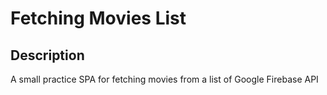 # Fetching Movies List  

## Description  

A small practice SPA for fetching movies from a list of Google Firebase API 